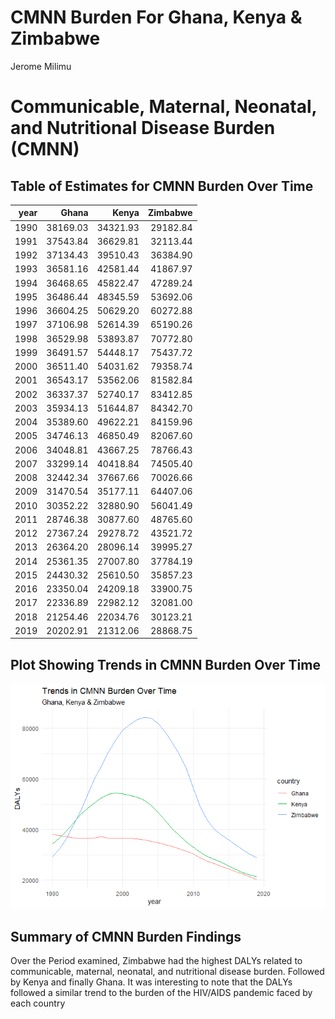 CMNN Burden For Ghana, Kenya & Zimbabwe
================
Jerome Milimu

# Communicable, Maternal, Neonatal, and Nutritional Disease Burden (CMNN)

## Table of Estimates for CMNN Burden Over Time

| year |    Ghana |    Kenya | Zimbabwe |
|-----:|---------:|---------:|---------:|
| 1990 | 38169.03 | 34321.93 | 29182.84 |
| 1991 | 37543.84 | 36629.81 | 32113.44 |
| 1992 | 37134.43 | 39510.43 | 36384.90 |
| 1993 | 36581.16 | 42581.44 | 41867.97 |
| 1994 | 36468.65 | 45822.47 | 47289.24 |
| 1995 | 36486.44 | 48345.59 | 53692.06 |
| 1996 | 36604.25 | 50629.20 | 60272.88 |
| 1997 | 37106.98 | 52614.39 | 65190.26 |
| 1998 | 36529.98 | 53893.87 | 70772.80 |
| 1999 | 36491.57 | 54448.17 | 75437.72 |
| 2000 | 36511.40 | 54031.62 | 79358.74 |
| 2001 | 36543.17 | 53562.06 | 81582.84 |
| 2002 | 36337.37 | 52740.17 | 83412.85 |
| 2003 | 35934.13 | 51644.87 | 84342.70 |
| 2004 | 35389.60 | 49622.21 | 84159.96 |
| 2005 | 34746.13 | 46850.49 | 82067.60 |
| 2006 | 34048.81 | 43667.25 | 78766.43 |
| 2007 | 33299.14 | 40418.84 | 74505.40 |
| 2008 | 32442.34 | 37667.66 | 70026.66 |
| 2009 | 31470.54 | 35177.11 | 64407.06 |
| 2010 | 30352.22 | 32880.90 | 56041.49 |
| 2011 | 28746.38 | 30877.60 | 48765.60 |
| 2012 | 27367.24 | 29278.72 | 43521.72 |
| 2013 | 26364.20 | 28096.14 | 39995.27 |
| 2014 | 25361.35 | 27007.80 | 37784.19 |
| 2015 | 24430.32 | 25610.50 | 35857.23 |
| 2016 | 23350.04 | 24209.18 | 33900.75 |
| 2017 | 22336.89 | 22982.12 | 32081.00 |
| 2018 | 21254.46 | 22034.76 | 30123.21 |
| 2019 | 20202.91 | 21312.06 | 28868.75 |

## Plot Showing Trends in CMNN Burden Over Time

![](cmnn_burden_files/figure-gfm/unnamed-chunk-3-1.png)<!-- -->

## Summary of CMNN Burden Findings

Over the Period examined, Zimbabwe had the highest DALYs related to
communicable, maternal, neonatal, and nutritional disease burden.
Followed by Kenya and finally Ghana. It was interesting to note that the
DALYs followed a similar trend to the burden of the HIV/AIDS pandemic
faced by each country
